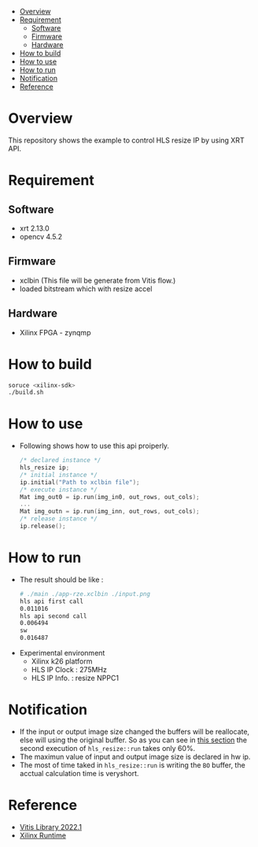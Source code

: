 <!--
 Copyright (c) 2023 innodisk Crop.
 
 This software is released under the MIT License.
 https://opensource.org/licenses/MIT
-->
- [Overview](#overview)
- [Requirement](#requirement)
  - [Software](#software)
  - [Firmware](#firmware)
  - [Hardware](#hardware)
- [How to build](#how-to-build)
- [How to use](#how-to-use)
- [How to run](#how-to-run)
- [Notification](#notification)
- [Reference](#reference)

# Overview
This repository shows the example to control HLS resize IP by using XRT API.
# Requirement
## Software
- xrt 2.13.0
- opencv 4.5.2
## Firmware
- xclbin (This file will be generate from Vitis flow.)
- loaded bitstream which with resize accel
## Hardware
- Xilinx FPGA - zynqmp

# How to build
```bash
soruce <xilinx-sdk>
./build.sh
```

# How to use
- Following shows how to use this api proiperly.
  ```cpp
  /* declared instance */
  hls_resize ip;
  /* initial instance */
  ip.initial("Path to xclbin file");
  /* execute instance */
  Mat img_out0 = ip.run(img_in0, out_rows, out_cols);
  ...
  Mat img_outn = ip.run(img_inn, out_rows, out_cols);
  /* release instance */
  ip.release();
  ```

# How to run
- The result should be like :
  ```bash
  # ./main ./app-rze.xclbin ./input.png 
  hls api first call
  0.011016
  hls api second call
  0.006494
  sw
  0.016487
  ```
- Experimental environment
  - Xilinx k26 platform
  - HLS IP Clock : 275MHz
  - HLS IP Info. : resize NPPC1
# Notification
- If the input or output image size changed the buffers will be reallocate, else will using the original buffer. So as you can see in [this section](#how-to-run) the second execution of `hls_resize::run` takes only 60%.
- The maximun value of input and output image size is declared in hw ip.
- The most of time taked in `hls_resize::run` is writing the `BO` buffer, the acctual calculation time is veryshort.

# Reference
- [Vitis Library 2022.1](https://github.com/Xilinx/Vitis_Libraries)
- [Xilinx Runtime](https://github.com/Xilinx/XRT)


